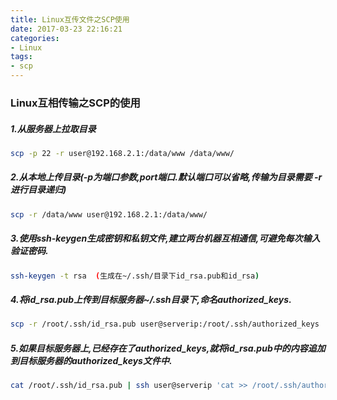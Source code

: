 ```yaml
---
title: Linux互传文件之SCP使用
date: 2017-03-23 22:16:21
categories:
- Linux
tags:
- scp
---
```

<!-- more -->
### Linux互相传输之SCP的使用

##### 1.从服务器上拉取目录

   ```bash
scp -p 22 -r user@192.168.2.1:/data/www /data/www/
   ```

##### 2.从本地上传目录(-p为端口参数,port端口.默认端口可以省略,传输为目录需要 -r 进行目录递归)

```bash
scp -r /data/www user@192.168.2.1:/data/www/
```
##### 3.使用ssh-keygen生成密钥和私钥文件,建立两台机器互相通信,可避免每次输入验证密码.

```bash
ssh-keygen -t rsa  (生成在~/.ssh/目录下id_rsa.pub和id_rsa)
```
##### 4.将id_rsa.pub上传到目标服务器~/.ssh目录下,命名authorized_keys.

```bash
scp -r /root/.ssh/id_rsa.pub user@serverip:/root/.ssh/authorized_keys
```
##### 5.如果目标服务器上,已经存在了authorized_keys,就将id_rsa.pub中的内容追加到目标服务器的authorized_keys文件中.

```bash
cat /root/.ssh/id_rsa.pub | ssh user@serverip 'cat >> /root/.ssh/authorized_keys'
```

